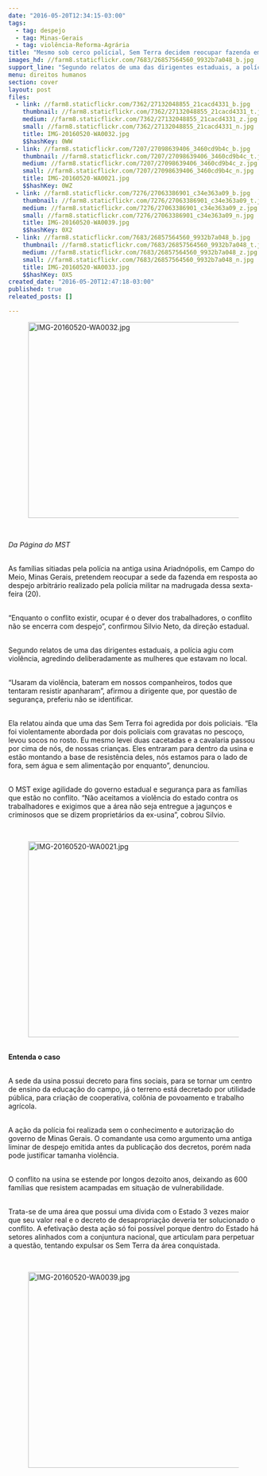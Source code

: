 ```yaml
---
date: "2016-05-20T12:34:15-03:00"
tags:
  - tag: despejo
  - tag: Minas-Gerais
  - tag: violência-Reforma-Agrária
title: "Mesmo sob cerco polícial, Sem Terra decidem reocupar fazenda em MG"
images_hd: //farm8.staticflickr.com/7683/26857564560_9932b7a048_b.jpg
support_line: "Segundo relatos de uma das dirigentes estaduais, a polícia agiu com violência, agredindo deliberadamente as mulheres que estavam no local.   "
menu: direitos humanos
section: cover
layout: post
files:
  - link: //farm8.staticflickr.com/7362/27132048855_21cacd4331_b.jpg
    thumbnail: //farm8.staticflickr.com/7362/27132048855_21cacd4331_t.jpg
    medium: //farm8.staticflickr.com/7362/27132048855_21cacd4331_z.jpg
    small: //farm8.staticflickr.com/7362/27132048855_21cacd4331_n.jpg
    title: IMG-20160520-WA0032.jpg
    $$hashKey: 0WW
  - link: //farm8.staticflickr.com/7207/27098639406_3460cd9b4c_b.jpg
    thumbnail: //farm8.staticflickr.com/7207/27098639406_3460cd9b4c_t.jpg
    medium: //farm8.staticflickr.com/7207/27098639406_3460cd9b4c_z.jpg
    small: //farm8.staticflickr.com/7207/27098639406_3460cd9b4c_n.jpg
    title: IMG-20160520-WA0021.jpg
    $$hashKey: 0WZ
  - link: //farm8.staticflickr.com/7276/27063386901_c34e363a09_b.jpg
    thumbnail: //farm8.staticflickr.com/7276/27063386901_c34e363a09_t.jpg
    medium: //farm8.staticflickr.com/7276/27063386901_c34e363a09_z.jpg
    small: //farm8.staticflickr.com/7276/27063386901_c34e363a09_n.jpg
    title: IMG-20160520-WA0039.jpg
    $$hashKey: 0X2
  - link: //farm8.staticflickr.com/7683/26857564560_9932b7a048_b.jpg
    thumbnail: //farm8.staticflickr.com/7683/26857564560_9932b7a048_t.jpg
    medium: //farm8.staticflickr.com/7683/26857564560_9932b7a048_z.jpg
    small: //farm8.staticflickr.com/7683/26857564560_9932b7a048_n.jpg
    title: IMG-20160520-WA0033.jpg
    $$hashKey: 0X5
created_date: "2016-05-20T12:47:18-03:00"
published: true
releated_posts: []

---
```

<figure class="image"><img alt="IMG-20160520-WA0032.jpg" height="394" src="//farm8.staticflickr.com/7362/27132048855_21cacd4331_b.jpg" width="700" />
<figcaption></figcaption>
</figure>

<p>&nbsp;</p>

<p><em>Da P&aacute;gina do MST</em></p>

<p><br />
As fam&iacute;lias sitiadas pela pol&iacute;cia na antiga usina Ariadn&oacute;polis, em Campo do Meio, Minas Gerais, pretendem&nbsp;reocupar a sede da fazenda em resposta ao despejo arbitr&aacute;rio realizado pela pol&iacute;cia militar na madrugada dessa sexta-feira (20).</p>

<p><br />
&ldquo;Enquanto o conflito existir, ocupar &eacute; o dever dos trabalhadores, o conflito n&atilde;o se encerra com despejo&rdquo;, confirmou Silvio Neto, da dire&ccedil;&atilde;o estadual.</p>

<p><br />
Segundo relatos de&nbsp;uma das dirigentes estaduais, a pol&iacute;cia agiu com viol&ecirc;ncia, agredindo deliberadamente as&nbsp;mulheres que estavam no local. &nbsp;&nbsp;</p>

<p><br />
&ldquo;Usaram da viol&ecirc;ncia, bateram em nossos companheiros, todos que tentaram resistir apanharam&rdquo;, afirmou a dirigente que, por quest&atilde;o de seguran&ccedil;a, preferiu n&atilde;o se identificar.</p>

<p><br />
Ela relatou ainda que uma das Sem Terra foi agredida por dois policiais. &ldquo;Ela foi violentamente abordada por dois policiais com gravatas no pesco&ccedil;o, levou socos no rosto. Eu mesmo levei duas cacetadas e a cavalaria passou por cima de n&oacute;s, de nossas crian&ccedil;as. Eles entraram para dentro da usina e est&atilde;o montando a base de resist&ecirc;ncia deles, n&oacute;s estamos para o lado de fora, sem &aacute;gua e sem alimenta&ccedil;&atilde;o por enquanto&rdquo;, denunciou.</p>

<p><br />
O MST exige agilidade do governo estadual e seguran&ccedil;a para as fam&iacute;lias que est&atilde;o no conflito. &ldquo;N&atilde;o aceitamos a viol&ecirc;ncia do estado contra os trabalhadores e exigimos que a &aacute;rea n&atilde;o seja entregue a jagun&ccedil;os e criminosos que se dizem propriet&aacute;rios da ex-usina&rdquo;, cobrou Silvio.</p>

<p>&nbsp;</p>

<figure class="image"><img alt="IMG-20160520-WA0021.jpg" height="394" src="//farm8.staticflickr.com/7207/27098639406_3460cd9b4c_b.jpg" width="700" />
<figcaption></figcaption>
</figure>

<p><br />
<strong>Entenda o caso</strong></p>

<p><br />
A sede da usina possui decreto para fins sociais, para se tornar um centro de ensino da educa&ccedil;&atilde;o do campo, j&aacute; o terreno est&aacute; decretado por utilidade p&uacute;blica, para cria&ccedil;&atilde;o de cooperativa, col&ocirc;nia de povoamento e trabalho agr&iacute;cola.</p>

<p><br />
A a&ccedil;&atilde;o da pol&iacute;cia foi realizada sem o conhecimento e autoriza&ccedil;&atilde;o do governo de Minas Gerais. O comandante usa como argumento uma antiga liminar de despejo emitida antes da publica&ccedil;&atilde;o dos decretos, por&eacute;m nada pode justificar tamanha viol&ecirc;ncia.</p>

<p><br />
O conflito na usina se estende por longos dezoito anos, deixando as 600 fam&iacute;lias que resistem acampadas em situa&ccedil;&atilde;o de vulnerabilidade.</p>

<p><br />
Trata-se de uma &aacute;rea que possui uma d&iacute;vida com o Estado 3 vezes maior que seu valor real e o decreto de desapropria&ccedil;&atilde;o deveria ter solucionado o conflito. A efetiva&ccedil;&atilde;o desta a&ccedil;&atilde;o s&oacute; foi poss&iacute;vel porque dentro do Estado h&aacute; setores alinhados com a conjuntura nacional, que articulam para perpetuar a quest&atilde;o, tentando expulsar os Sem Terra da &aacute;rea conquistada.</p>

<p>&nbsp;</p>

<figure class="image"><img alt="IMG-20160520-WA0039.jpg" height="394" src="//farm8.staticflickr.com/7276/27063386901_c34e363a09_b.jpg" width="700" />
<figcaption></figcaption>
</figure>

<p>&nbsp;</p>

<p>&nbsp;</p>

<p>&nbsp;</p>
